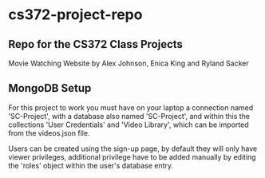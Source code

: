 # cs372-project-repo

## Repo for the CS372 Class Projects

Movie Watching Website 
by Alex Johnson, Enica King and Ryland Sacker 

## MongoDB Setup

For this project to work you must have on your laptop a connection named 'SC-Project', with a database also named 'SC-Project', and within this the collections 'User Credentials' and 'Video Library', which can be imported from the videos.json file.

Users can be created using the sign-up page, by default they will only have viewer privileges, additional privilege have to be added manually by editing the 'roles' object within the user's database entry.

